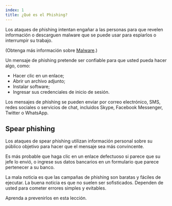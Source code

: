 ```yaml
---
index: 1
title: ¿Qué es el Phishing?
---
```

Los ataques de phishing intentan engañar a las personas para que revelen información o descarguen malware que se puede usar para espiarlos o interrumpir su trabajo.

(Obtenga más información sobre [Malware](umbrella://information/malware).)

Un mensaje de phishing pretende ser confiable para que usted pueda hacer algo, como:

*   Hacer clic en un enlace;
*   Abrir un archivo adjunto;
*   Instalar software;
*   Ingresar sus credenciales de inicio de sesión.

Los mensajes de phishing se pueden enviar por correo electrónico, SMS, redes sociales o servicios de chat, incluidos Skype, Facebook Messenger, Twitter o WhatsApp.

## Spear phishing

Los ataques de spear phishing utilizan información personal sobre su público objetivo para hacer que el mensaje sea más convincente.

Es más probable que haga clic en un enlace defectuoso si parece que su jefe lo envió, o ingrese sus datos bancarios en un formulario que parece pertenecer a su banco.

La mala noticia es que las campañas de phishing son baratas y fáciles de ejecutar. La buena noticia es que no suelen ser sofisticados. Dependen de usted para cometer errores simples y evitables.

Aprenda a prevenirlos en esta lección.
